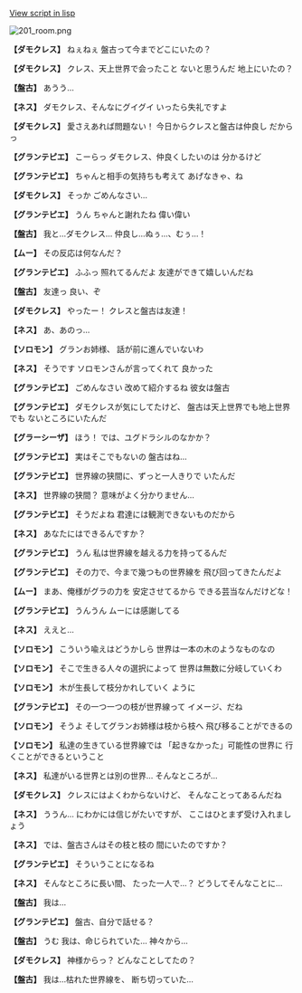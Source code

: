 [View script in lisp](../scripts/210141090.txt)

![201_room.png](../images/backgrounds/201_room.png)

**【ダモクレス】**
ねぇねぇ
盤古って今までどこにいたの？

**【ダモクレス】**
クレス、天上世界で会ったこと
ないと思うんだ
地上にいたの？

**【盤古】**
あうう…

**【ネス】**
ダモクレス、そんなにグイグイ
いったら失礼ですよ

**【ダモクレス】**
愛さえあれば問題ない！
今日からクレスと盤古は仲良し
だからっ

**【グランテピエ】**
こーらっ
ダモクレス、仲良くしたいのは
分かるけど

**【グランテピエ】**
ちゃんと相手の気持ちも考えて
あげなきゃ、ね

**【ダモクレス】**
そっか
ごめんなさい…

**【グランテピエ】**
うん
ちゃんと謝れたね
偉い偉い

**【盤古】**
我と…ダモクレス…
仲良し…ぬぅ…、むぅ…！

**【ムー】**
その反応は何なんだ？

**【グランテピエ】**
ふふっ
照れてるんだよ
友達ができて嬉しいんだね

**【盤古】**
友達っ
良い、ぞ

**【ダモクレス】**
やったー！
クレスと盤古は友達！

**【ネス】**
あ、あのっ…

**【ソロモン】**
グランお姉様、
話が前に進んでいないわ

**【ネス】**
そうです
ソロモンさんが言ってくれて
良かった

**【グランテピエ】**
ごめんなさい
改めて紹介するね
彼女は盤古

**【グランテピエ】**
ダモクレスが気にしてたけど、
盤古は天上世界でも地上世界でも
ないところにいたんだ

**【グラーシーザ】**
ほう！
では、ユグドラシルのなかか？

**【グランテピエ】**
実はそこでもないの
盤古はね…

**【グランテピエ】**
世界線の狭間に、ずっと一人きりで
いたんだ

**【ネス】**
世界線の狭間？
意味がよく分かりません…

**【グランテピエ】**
そうだよね
君達には観測できないものだから

**【ネス】**
あなたにはできるんですか？

**【グランテピエ】**
うん
私は世界線を越える力を持ってるんだ

**【グランテピエ】**
その力で、今まで幾つもの世界線を
飛び回ってきたんだよ

**【ムー】**
まあ、俺様がグラの力を
安定させてるから
できる芸当なんだけどな！

**【グランテピエ】**
うんうん
ムーには感謝してる

**【ネス】**
ええと…

**【ソロモン】**
こういう喩えはどうかしら
世界は一本の木のようなものなの

**【ソロモン】**
そこで生きる人々の選択によって
世界は無数に分岐していくわ

**【ソロモン】**
木が生長して枝分かれしていく
ように

**【グランテピエ】**
その一つ一つの枝が世界線って
イメージ、だね

**【ソロモン】**
そうよ
そしてグランお姉様は枝から枝へ
飛び移ることができるの

**【ソロモン】**
私達の生きている世界線では
「起きなかった」可能性の世界に
行くことができるということ

**【ネス】**
私達がいる世界とは別の世界…
そんなところが…

**【ダモクレス】**
クレスにはよくわからないけど、
そんなことってあるんだね

**【ネス】**
ううん…
にわかには信じがたいですが、
ここはひとまず受け入れましょう

**【ネス】**
では、盤古さんはその枝と枝の
間にいたのですか？

**【グランテピエ】**
そういうことになるね

**【ネス】**
そんなところに長い間、
たった一人で…？
どうしてそんなことに…

**【盤古】**
我は…

**【グランテピエ】**
盤古、自分で話せる？

**【盤古】**
うむ
我は、命じられていた…
神々から…

**【ダモクレス】**
神様からっ？
どんなことしてたの？

**【盤古】**
我は…枯れた世界線を、
断ち切っていた…